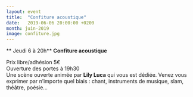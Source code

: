 ```yaml
---
layout: event
title:  "Confiture acoustique"
date:   2019-06-06 20:00:00 +0200
month: juin-2019
image: confiture.jpg
---
```


**
Jeudi 6 à 20h**
**Confiture acoustique**

Prix libre/adhésion 5€  
Ouverture des portes à 19h30  
Une scène ouverte animée par **Lily Luca** qui vous est dédiée. Venez vous exprimer par n’importe quel biais : chant, instruments de musique, slam, théâtre, poésie…